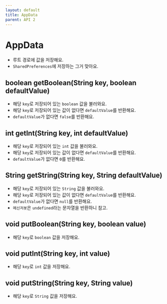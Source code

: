 ```yaml
---
layout: default
title: AppData
parent: API 2
---
```


# AppData
* 루트 경로에 값을 저장해요.
* `SharedPreferences`에 저장하는 그거 맞아요.

## boolean getBoolean(String key, boolean defaultValue)
* 해당 `key`로 저장되어 있는 `boolean` 값을 불러와요.
* 해당 `key`로 저장되어 있는 값이 없다면 `defaultValue`를 반환해요.
* `defaultValue`가 없다면 `false`를 반환해요.

## int getInt(String key, int defaultValue)
* 해당 `key`로 저장되어 있는 `int` 값을 불러와요.
* 해당 `key`로 저장되어 있는 값이 없다면 `defaultValue`를 반환해요.
* `defaultValue`가 없다면 `0`를 반환해요.

## String getString(String key, String defaultValue)
* 해당 `key`로 저장되어 있는 `String` 값을 불러와요.
* 해당 `key`로 저장되어 있는 값이 없다면 `defaultValue`를 반환해요.
* `defaultValue`가 없다면 `null`를 반환해요.
* `메신저봇`은 `undefined`라는 문자열을 반환하니 참고.

## void putBoolean(String key, boolean value)
* 해당 `key`로 `boolean` 값을 저장해요.

## void putInt(String key, int value)
* 해당 `key`로 `int` 값을 저장해요.

## void putString(String key, String value)
* 해당 `key`로 `String` 값을 저장해요.
